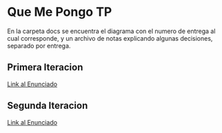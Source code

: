 # Que Me Pongo TP

En la carpeta docs se encuentra el diagrama con el numero de entrega al cual corresponde, y un archivo de notas explicando algunas decisiones, separado por entrega.

## Primera Iteracion

[Link al Enunciado](https://docs.google.com/document/d/1k1f-9AuIohlBGB2soSNePJ6jLxM37_tZeSD-hW_esIQ/edit#heading=h.uyku9mnteh0t)

## Segunda Iteracion

[Link al Enunciado](https://docs.google.com/document/d/10j6XB9zIhl5xox2xBEDEFsgPmueHMkyvLSHcLxl_27Y/edit#)
